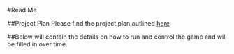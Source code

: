 #Read Me

##Project Plan
Please find the project plan outlined [here](https://github.com/MADAMULLAC/GAHM/blob/master/Project%20Plan "Project Plan")

##Below will contain the details on how to run and control the game and will be filled in over time.
